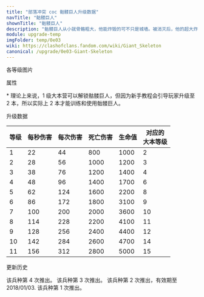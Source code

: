 ```yaml
---
title: "部落冲突 coc 骷髅巨人升级数据"
navTitle: "骷髅巨人"
shownTitle: "骷髅巨人"
description: "骷髅巨人从小就骨骼粗大，他能炸毁的可不只是城墙。被消灭后，他的超大炸弹能对周围的一切造成伤害。"
module: upgrade-temp
imgFolder: temp/0e03
wiki: https://clashofclans.fandom.com/wiki/Giant_Skeleton
canonical: /upgrade/0e03-Giant-Skeleton
---
```


<UnitInfo :folder="$frontmatter.imgFolder" imgSrc="Giant_Skeleton_info.png" :imgAlt="$frontmatter.navTitle" :description="$frontmatter.description" :isSmallImg="true" />

<SmallTitle>各等级图片</SmallTitle>

<Panel>
    <UnitImgGroup :folder="$frontmatter.imgFolder">
        <UnitImg imgTitle="所有等级" imgSrc="Giant_Skeleton1.png" />
    </UnitImgGroup>
</Panel>

<SmallTitle>属性</SmallTitle>

<UnitProperties>
    <UnitProperty pKey="攻击偏好" pValue="防御建筑" />
    <UnitProperty pKey="伤害类型" pValue="单体伤害" />
    <UnitProperty pKey="攻击的目标" pValue="地面和空中目标" />
    <UnitProperty pKey="占据人口" pValue="20" />
    <UnitProperty pKey="移动速度" pValue="1.5 格/秒" />
    <UnitProperty pKey="攻击速度" pValue="2 秒/次" />
    <UnitProperty pKey="攻击距离" pValue="1 格" />
    <UnitProperty pKey="死亡爆炸半径" pValue="2 格" />
    <UnitProperty pKey="死亡爆炸延时" pValue="2 秒" />
    <UnitProperty pKey="所需训练营等级" pValue="3" />
    <UnitProperty pKey="所需大本等级" pValue="1<sup>*</sup>" />
    <UnitProperty pKey="训练时间" pValue="30" :isTrainingTime="true" />
</UnitProperties>

\* 理论上来说，1 级大本营可以解锁骷髅巨人，但因为新手教程会引导玩家升级至 2 本，所以实际上 2 本才能训练和使用骷髅巨人。

<SmallTitle>升级数据</SmallTitle>

<UnitTable>

| 等级 | 每秒伤害 | 每次伤害 | 死亡伤害 | 生命值 |对应的<br>大本等级|
| ---- |  ----   |  ----   |    ---  |  ----  |        ---      |
|   1  |    22   |    44   |    800  |  1000  |         2       |
|   2  |    28   |    56   |   1000  |  1200  |         3       |
|   3  |    38   |    76   |   1200  |  1400  |         4       |
|   4  |    48   |    96   |   1400  |  1700  |         6       |
|   5  |    62   |   124   |   1600  |  2200  |         8       |
|   6  |    86   |   172   |   1800  |  3100  |         9       |
|   7  |   100   |   200   |   2000  |  3600  |        10       |
|   8  |   114   |   228   |   2200  |  4100  |        11       |
|   9  |   128   |   256   |   2400  |  4400  |        12       |
|  10  |   142   |   284   |   2600  |  4700  |        14       |
|  11  |   156   |   312   |   2800  |  5000  |        15       |
</UnitTable>

<SmallTitle>更新历史</SmallTitle>

<Timeline>
    <TimelineItem date="2022/10">
        <TimelineRow>该兵种第 4 次推出。</TimelineRow>
    </TimelineItem>
    <TimelineItem date="2018/10">
        <TimelineRow>该兵种第 3 次推出。</TimelineRow>
    </TimelineItem>
    <TimelineItem date="2017/12/28">
        <TimelineRow>该兵种第 2 次推出，有效期至 2018/01/03.</TimelineRow>
    </TimelineItem>
    <TimelineItem date="2017/10">
        <TimelineRow>该兵种第 1 次推出。</TimelineRow>
    </TimelineItem>
    <TimelineItem :historyBottom="true" />
</Timeline>